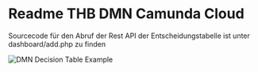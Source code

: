 # Readme THB DMN Camunda Cloud
Sourcecode für den Abruf der Rest API der Entscheidungstabelle ist unter dashboard/add.php zu finden

![DMN Decision Table Example](https://cloud.githubusercontent.com/assets/5909682/25844578/2bfa5d9a-34ab-11e7-8df7-a3f2fa889496.png "DMN Decision Table Example")


